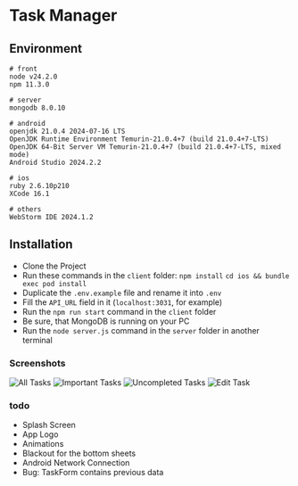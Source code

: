 # Task Manager

## Environment

```
# front
node v24.2.0
npm 11.3.0

# server
mongodb 8.0.10

# android
openjdk 21.0.4 2024-07-16 LTS
OpenJDK Runtime Environment Temurin-21.0.4+7 (build 21.0.4+7-LTS)
OpenJDK 64-Bit Server VM Temurin-21.0.4+7 (build 21.0.4+7-LTS, mixed mode)
Android Studio 2024.2.2

# ios
ruby 2.6.10p210
XCode 16.1

# others
WebStorm IDE 2024.1.2
```

## Installation

- Clone the Project
- Run these commands in the `client` folder: `npm install` `cd ios && bundle exec pod install`
- Duplicate the `.env.example` file and rename it into `.env`
- Fill the `API_URL` field in it (`localhost:3031`, for example)
- Run the `npm run start` command in the `client` folder
- Be sure, that MongoDB is running on your PC
- Run the `node server.js` command in the `server` folder in another terminal

### Screenshots

![All Tasks](/readme/all_tasks.png?raw=true)
![Important Tasks](/readme/important_tasks.png?raw=true)
![Uncompleted Tasks](/readme/uncompleted_tasks.png?raw=true)
![Edit Task](/readme/edit_task.png?raw=true)

### todo

- Splash Screen
- App Logo
- Animations
- Blackout for the bottom sheets
- Android Network Connection
- Bug: TaskForm contains previous data
